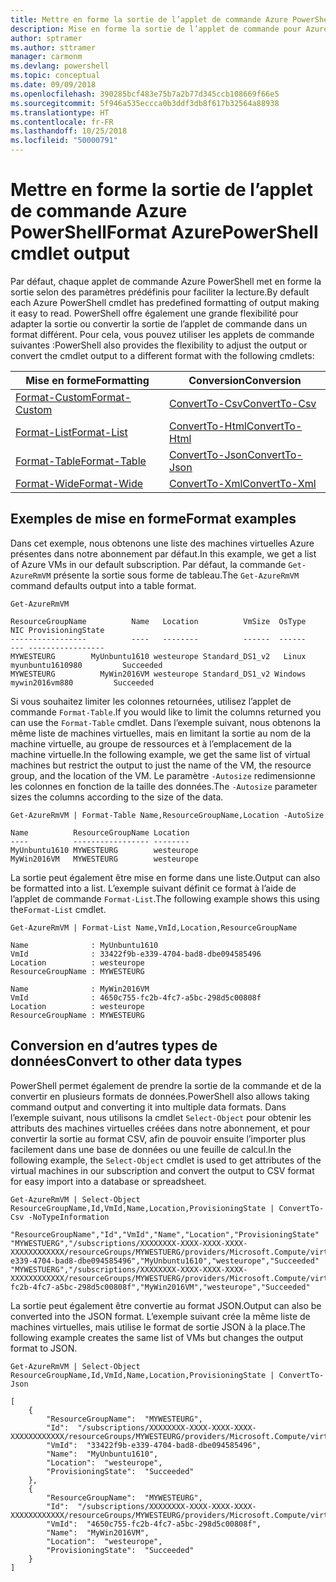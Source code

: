 ```yaml
---
title: Mettre en forme la sortie de l’applet de commande Azure PowerShell
description: Mise en forme la sortie de l’applet de commande pour Azure PowerShell.
author: sptramer
ms.author: sttramer
manager: carmonm
ms.devlang: powershell
ms.topic: conceptual
ms.date: 09/09/2018
ms.openlocfilehash: 390285bcf483e75b7a2b77d345ccb108669f66e5
ms.sourcegitcommit: 5f946a535eccca0b3ddf3db8f617b32564a88938
ms.translationtype: HT
ms.contentlocale: fr-FR
ms.lasthandoff: 10/25/2018
ms.locfileid: "50000791"
---
```

# <a name="format-azurepowershell-cmdlet-output"></a><span data-ttu-id="6af39-103">Mettre en forme la sortie de l’applet de commande Azure PowerShell</span><span class="sxs-lookup"><span data-stu-id="6af39-103">Format AzurePowerShell cmdlet output</span></span>

<span data-ttu-id="6af39-104">Par défaut, chaque applet de commande Azure PowerShell met en forme la sortie selon des paramètres prédéfinis pour faciliter la lecture.</span><span class="sxs-lookup"><span data-stu-id="6af39-104">By default each Azure PowerShell cmdlet has predefined formatting of output making it easy to read.</span></span>  <span data-ttu-id="6af39-105">PowerShell offre également une grande flexibilité pour adapter la sortie ou convertir la sortie de l’applet de commande dans un format différent. Pour cela, vous pouvez utiliser les applets de commande suivantes :</span><span class="sxs-lookup"><span data-stu-id="6af39-105">PowerShell also provides the flexibility to adjust the output or convert the cmdlet output to a different format with the following cmdlets:</span></span>

| <span data-ttu-id="6af39-106">Mise en forme</span><span class="sxs-lookup"><span data-stu-id="6af39-106">Formatting</span></span>      | <span data-ttu-id="6af39-107">Conversion</span><span class="sxs-lookup"><span data-stu-id="6af39-107">Conversion</span></span>       |
|-----------------|------------------|
| [<span data-ttu-id="6af39-108">Format-Custom</span><span class="sxs-lookup"><span data-stu-id="6af39-108">Format-Custom</span></span>](/powershell/module/microsoft.powershell.utility/format-custom) | [<span data-ttu-id="6af39-109">ConvertTo-Csv</span><span class="sxs-lookup"><span data-stu-id="6af39-109">ConvertTo-Csv</span></span>](/powershell/module/microsoft.powershell.utility/convertto-csv)  |
| [<span data-ttu-id="6af39-110">Format-List</span><span class="sxs-lookup"><span data-stu-id="6af39-110">Format-List</span></span>](/powershell/module/microsoft.powershell.utility/format-list)   | [<span data-ttu-id="6af39-111">ConvertTo-Html</span><span class="sxs-lookup"><span data-stu-id="6af39-111">ConvertTo-Html</span></span>](/powershell/module/microsoft.powershell.utility/convertto-html) |
| [<span data-ttu-id="6af39-112">Format-Table</span><span class="sxs-lookup"><span data-stu-id="6af39-112">Format-Table</span></span>](/powershell/module/microsoft.powershell.utility/format-table)  | [<span data-ttu-id="6af39-113">ConvertTo-Json</span><span class="sxs-lookup"><span data-stu-id="6af39-113">ConvertTo-Json</span></span>](/powershell/module/microsoft.powershell.utility/convertto-json) |
| [<span data-ttu-id="6af39-114">Format-Wide</span><span class="sxs-lookup"><span data-stu-id="6af39-114">Format-Wide</span></span>](/powershell/module/microsoft.powershell.utility/format-wide)   | [<span data-ttu-id="6af39-115">ConvertTo-Xml</span><span class="sxs-lookup"><span data-stu-id="6af39-115">ConvertTo-Xml</span></span>](/powershell/module/microsoft.powershell.utility/convertto-xml)  |

## <a name="format-examples"></a><span data-ttu-id="6af39-116">Exemples de mise en forme</span><span class="sxs-lookup"><span data-stu-id="6af39-116">Format examples</span></span>

<span data-ttu-id="6af39-117">Dans cet exemple, nous obtenons une liste des machines virtuelles Azure présentes dans notre abonnement par défaut.</span><span class="sxs-lookup"><span data-stu-id="6af39-117">In this example, we get a list of Azure VMs in our default subscription.</span></span>  <span data-ttu-id="6af39-118">Par défaut, la commande `Get-AzureRmVM` présente la sortie sous forme de tableau.</span><span class="sxs-lookup"><span data-stu-id="6af39-118">The `Get-AzureRmVM` command defaults output into a table format.</span></span>

```azurepowershell-interactive
Get-AzureRmVM
```

```output
ResourceGroupName          Name   Location          VmSize  OsType              NIC ProvisioningState
-----------------          ----   --------          ------  ------              --- -----------------
MYWESTEURG        MyUnbuntu1610 westeurope Standard_DS1_v2   Linux myunbuntu1610980         Succeeded
MYWESTEURG          MyWin2016VM westeurope Standard_DS1_v2 Windows   mywin2016vm880         Succeeded
```

<span data-ttu-id="6af39-119">Si vous souhaitez limiter les colonnes retournées, utilisez l’applet de commande `Format-Table`.</span><span class="sxs-lookup"><span data-stu-id="6af39-119">If you would like to limit the columns returned you can use the `Format-Table` cmdlet.</span></span> <span data-ttu-id="6af39-120">Dans l’exemple suivant, nous obtenons la même liste de machines virtuelles, mais en limitant la sortie au nom de la machine virtuelle, au groupe de ressources et à l’emplacement de la machine virtuelle.</span><span class="sxs-lookup"><span data-stu-id="6af39-120">In the following example, we get the same list of virtual machines but restrict the output to just the name of the VM, the resource group, and the location of the VM.</span></span>  <span data-ttu-id="6af39-121">Le paramètre `-Autosize` redimensionne les colonnes en fonction de la taille des données.</span><span class="sxs-lookup"><span data-stu-id="6af39-121">The `-Autosize` parameter sizes the columns according to the size of the data.</span></span>

```azurepowershell-interactive
Get-AzureRmVM | Format-Table Name,ResourceGroupName,Location -AutoSize
```

```output
Name          ResourceGroupName Location
----          ----------------- --------
MyUnbuntu1610 MYWESTEURG        westeurope
MyWin2016VM   MYWESTEURG        westeurope
```

<span data-ttu-id="6af39-122">La sortie peut également être mise en forme dans une liste.</span><span class="sxs-lookup"><span data-stu-id="6af39-122">Output can also be formatted into a list.</span></span> <span data-ttu-id="6af39-123">L’exemple suivant définit ce format à l’aide de l’applet de commande `Format-List`.</span><span class="sxs-lookup"><span data-stu-id="6af39-123">The following example shows this using the`Format-List` cmdlet.</span></span>

```azurepowershell-interactive
Get-AzureRmVM | Format-List Name,VmId,Location,ResourceGroupName
```

```output
Name              : MyUnbuntu1610
VmId              : 33422f9b-e339-4704-bad8-dbe094585496
Location          : westeurope
ResourceGroupName : MYWESTEURG

Name              : MyWin2016VM
VmId              : 4650c755-fc2b-4fc7-a5bc-298d5c00808f
Location          : westeurope
ResourceGroupName : MYWESTEURG
```

## <a name="convert-to-other-data-types"></a><span data-ttu-id="6af39-124">Conversion en d’autres types de données</span><span class="sxs-lookup"><span data-stu-id="6af39-124">Convert to other data types</span></span>

<span data-ttu-id="6af39-125">PowerShell permet également de prendre la sortie de la commande et de la convertir en plusieurs formats de données.</span><span class="sxs-lookup"><span data-stu-id="6af39-125">PowerShell also allows taking command output and converting it into multiple data formats.</span></span> <span data-ttu-id="6af39-126">Dans l’exemple suivant, nous utilisons la cmdlet `Select-Object` pour obtenir les attributs des machines virtuelles créées dans notre abonnement, et pour convertir la sortie au format CSV, afin de pouvoir ensuite l’importer plus facilement dans une base de données ou une feuille de calcul.</span><span class="sxs-lookup"><span data-stu-id="6af39-126">In the following example, the `Select-Object` cmdlet is used to get attributes of the virtual machines in our subscription and convert the output to CSV format for easy import into a database or spreadsheet.</span></span>

```azurepowershell-interactive
Get-AzureRmVM | Select-Object ResourceGroupName,Id,VmId,Name,Location,ProvisioningState | ConvertTo-Csv -NoTypeInformation
```

```output
"ResourceGroupName","Id","VmId","Name","Location","ProvisioningState"
"MYWESTUERG","/subscriptions/XXXXXXXX-XXXX-XXXX-XXXX-XXXXXXXXXXXX/resourceGroups/MYWESTUERG/providers/Microsoft.Compute/virtualMachines/MyUnbuntu1610","33422f9b-e339-4704-bad8-dbe094585496","MyUnbuntu1610","westeurope","Succeeded"
"MYWESTUERG","/subscriptions/XXXXXXXX-XXXX-XXXX-XXXX-XXXXXXXXXXXX/resourceGroups/MYWESTUERG/providers/Microsoft.Compute/virtualMachines/MyWin2016VM","4650c755-fc2b-4fc7-a5bc-298d5c00808f","MyWin2016VM","westeurope","Succeeded"
```

<span data-ttu-id="6af39-127">La sortie peut également être convertie au format JSON.</span><span class="sxs-lookup"><span data-stu-id="6af39-127">Output can also be converted into the JSON format.</span></span>  <span data-ttu-id="6af39-128">L’exemple suivant crée la même liste de machines virtuelles, mais utilise le format de sortie JSON à la place.</span><span class="sxs-lookup"><span data-stu-id="6af39-128">The following example creates the same list of VMs but changes the output format to JSON.</span></span>

```azurepowershell-interactive
Get-AzureRmVM | Select-Object ResourceGroupName,Id,VmId,Name,Location,ProvisioningState | ConvertTo-Json
```

```output
[
    {
        "ResourceGroupName":  "MYWESTEURG",
        "Id":  "/subscriptions/XXXXXXXX-XXXX-XXXX-XXXX-XXXXXXXXXXXX/resourceGroups/MYWESTEURG/providers/Microsoft.Compute/virtualMachines/MyUnbuntu1610",
        "VmId":  "33422f9b-e339-4704-bad8-dbe094585496",
        "Name":  "MyUnbuntu1610",
        "Location":  "westeurope",
        "ProvisioningState":  "Succeeded"
    },
    {
        "ResourceGroupName":  "MYWESTEURG",
        "Id":  "/subscriptions/XXXXXXXX-XXXX-XXXX-XXXX-XXXXXXXXXXXX/resourceGroups/MYWESTEURG/providers/Microsoft.Compute/virtualMachines/MyWin2016VM",
        "VmId":  "4650c755-fc2b-4fc7-a5bc-298d5c00808f",
        "Name":  "MyWin2016VM",
        "Location":  "westeurope",
        "ProvisioningState":  "Succeeded"
    }
]
```
